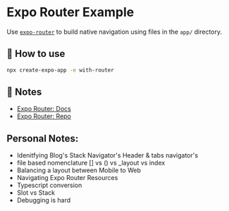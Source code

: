 # Expo Router Example

Use [`expo-router`](https://expo.github.io/router) to build native navigation using files in the `app/` directory.

## 🚀 How to use

```sh
npx create-expo-app -e with-router
```

## 📝 Notes

- [Expo Router: Docs](https://expo.github.io/router)
- [Expo Router: Repo](https://github.com/expo/router)


## Personal Notes:
- Idenitfying Blog's Stack Navigator's Header & tabs navigator's
- file based nomenclature [] vs () vs _layout vs index
- Balancing a layout between Mobile to Web
- Navigating Expo Router Resources
- Typescript conversion
- Slot vs Stack
- Debugging is hard
